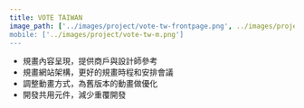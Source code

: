 ```yaml
---
title: VOTE TAIWAN
image_path: ['../images/project/vote-tw-frontpage.png', ../images/project/vote-tw-search.png']
mobile: ['../images/project/vote-tw-m.png']
---
```

-   規畫內容呈現，提供商戶與設計師參考
-   規畫網站架構，更好的規畫時程和安排會議
-   調整動畫方式，為舊版本的動畫做優化
-   開發共用元件，減少重覆開發